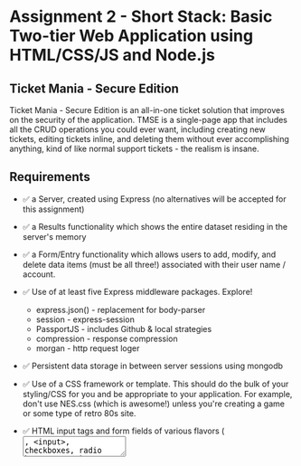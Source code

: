 # Assignment 2 - Short Stack: Basic Two-tier Web Application using HTML/CSS/JS and Node.js

## Ticket Mania - Secure Edition

Ticket Mania - Secure Edition is an all-in-one ticket solution that improves on the security of the application. TMSE is a single-page app that includes all the CRUD operations you could ever want, including creating new tickets, editing tickets inline, and deleting them without ever accomplishing anything, kind of like normal support tickets - the realism is insane.

## Requirements

- ✅ a Server, created using Express (no alternatives will be accepted for this assignment)
- ✅ a Results functionality which shows the entire dataset residing in the server's memory
- ✅ a Form/Entry functionality which allows users to add, modify, and delete data items (must be all three!) associated with their user name / account.

- ✅ Use of at least five Express middleware packages. Explore!

  - express.json() - replacement for body-parser
  - session - express-session
  - PassportJS - includes Github & local strategies
  - compression - response compression
  - morgan - http request loger

- ✅ Persistent data storage in between server sessions using mongodb
- ✅ Use of a CSS framework or template. This should do the bulk of your styling/CSS for you and be appropriate to your application. For example, don't use NES.css (which is awesome!) unless you're creating a game or some type of retro 80s site.

- ✅ HTML input tags and form fields of various flavors (<textarea>, <input>, checkboxes, radio buttons etc.)

  - Uses textareas and inputs.

- ✅ HTML that can display all data for a particular authenticated user.

- ✅ CSS styling should primarily be provided by your chosen template/framework.

- ✅ At minimum, a small amount of front-end JavaScript to get / fetch data from the server. See the previous assignment for reference.

- ✅ A server using Express, at least five pieces of Express middleware, and a persistent database (mongodb).

## Technical Achievements

- ✅ Implement OAuth authentication, perhaps with a library like passport.js.

  - Github supported

- ✅ Instead of Glitch, host your site on a different service like Heroku or Digital Ocean. Make sure to describe this a bit in your README. What was better about using the service you chose as compared to Glitch? What (if anything) was worse?
  - I chose Heroku as the cold boot times are a lot better than Glitch, I like the UIX of Heroku, more, it has an automatic import from GitHub on every push, and because I wanted the points. Glitch is more suited for playground stuff IMO, it's a pain to mirror a dev environment.
